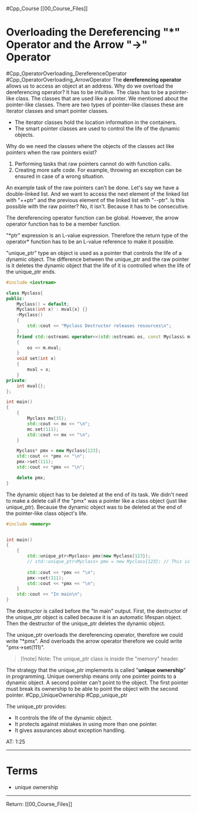 #Cpp_Course 
[[00_Course_Files]]

# Overloading the Dereferencing "\*" Operator and the Arrow "->" Operator
#Cpp_OperatorOverloading_DereferenceOperator #Cpp_OperatorOverloading_ArrowOperator
The **dereferencing operator** allows us to access an object at an address. Why do we overload the dereferencing operator?  It has to be intuitive. The class has to be a pointer-like class. The classes that are used like a pointer. We mentioned about the pointer-like classes. There are two types of pointer-like classes these are iterator classes and smart pointer classes.
- The iterator classes hold the location information in the containers.
- The smart pointer classes are used to control the life of the dynamic objects.

Why do we need the classes where the objects of the classes act like pointers when the raw pointers exist?
1. Performing tasks that raw pointers cannot do with function calls.
2. Creating more safe code. For example, throwing an exception can be ensured in case of a wrong situation.

An example task of the raw pointers can't be done. Let's say we have a double-linked list. And we want to access the next element of the linked list with "++ptr" and the previous element of the linked list with "--ptr". Is this possible with the raw pointer? No, it isn't. Because it has to be consecutive.

 The dereferencing operator function can be global. However, the arrow operator function has to be a member function.

"\*ptr" expression is an L-value expression. Therefore the return type of the operator\* function has to be an L-value reference to make it possible.

"unique_ptr" type an object is used as a pointer that controls the life of a dynamic object. The difference between the unique_ptr and the raw pointer is it deletes the dynamic object that the life of it is controlled when the life of the unique_ptr ends.

```cpp
#include <iostream>

class Myclass{
public:
	Myclass() = default;
	Myclass(int x) : mval{x} {}
	~Myclass()
	{
		std::cout << "Myclass Destructor releases resources\n";
	}
	friend std::ostream& operator<<(std::ostream& os, const Myclass& m)
	{
		os << m.mval;
	}
	void set(int x)
	{
		mval = x;
	}
private:
	int mval{};
};

int main()
{
	{
		Myclass mx{35};
		std::cout << mx << "\n";
		mc.set(111);
		std::cout << mx << "\n";
	}

	Myclass* pmx = new Myclass{123};
	std::cout << *pmx << "\n";
	pmx->set(111);
	std::cout << *pmx << "\n";

	delete pmx;
}
```

The dynamic object has to be deleted at the end of its task. We didn't need to make a delete call if the "pmx" was a pointer like a class object (just like unique_ptr). Because the dynamic object was to be deleted at the end of the pointer-like class object's life.

```cpp
#include <memory>


int main()
{
	{
		std::unique_ptr<Myclass> pmx(new Myclass{123});
		// std::unique_ptr<Myclass> pmx = new Myclass{123}; // This is a syntax error because the constructor is explicit and the copy-initialization is prohibited.
		
		std::cout << *pmx << "\n";
		pmx->set(111);
		std::cout << *pmx << "\n";
	}
	std::cout << "In main\n";
}
```

The destructor is called before the "In main" output. First, the destructor of the unique_ptr object is called because it is an automatic lifespan object. Then the destructor of the unique_ptr deletes the dynamic object.

The unique_ptr overloads the dereferencing operator, therefore we could write "\*pmx". And overloads the arrow operator therefore we could write "pmx->set(111)".

> [!note] Note: The unique_ptr class is inside the "memory" header.

The strategy that the unique_ptr implements is called "**unique ownership**" in programming. Unique ownership means only one pointer points to a dynamic object. A second pointer can't point to the object. The first pointer must break its ownership to be able to point the object with the second pointer. #Cpp_UniqueOwnership #Cpp_unique_ptr 

The unique_ptr provides:
- It controls the life of the dynamic object.
- It protects against mistakes in using more than one pointer.
- It gives assurances about exception handling.




AT: 1:25

---
# Terms
- unique ownership

---
Return: [[00_Course_Files]]